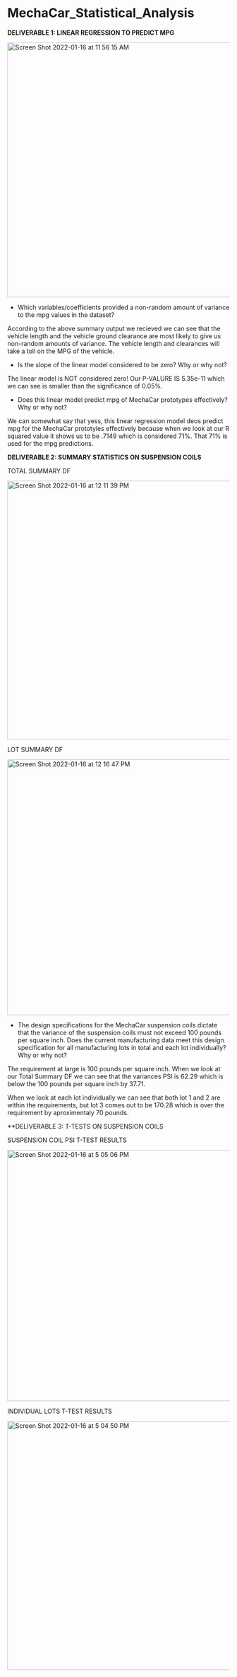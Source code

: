 # MechaCar_Statistical_Analysis

**DELIVERABLE 1: LINEAR REGRESSION TO PREDICT MPG**

<img width="576" alt="Screen Shot 2022-01-16 at 11 56 15 AM" src="https://user-images.githubusercontent.com/91299616/149684889-46a40434-f4ee-48f7-8419-6652a67e97bc.png">


- Which variables/coefficients provided a non-random amount of variance to the mpg values in the dataset?

According to the above summary output we recieved we can see that the vehicle length and the vehicle ground clearance are most likely to give us non-random amounts of variance. The vehicle length and clearances will take a toll on the MPG of the vehicle.

- Is the slope of the linear model considered to be zero? Why or why not?

The linear model is NOT considered zero! Our P-VALURE IS 5.35e-11 which we can see is smaller than the significance of 0.05%.

- Does this linear model predict mpg of MechaCar prototypes effectively? Why or why not?

We can somewhat say that yess, this linear regression model deos predict mpg for the MechaCar prototyles effectively because when we look at our R squared value it shows us to be .7149 which is considered 71%. That 71% is used for the mpg predictions.


**DELIVERABLE 2: SUMMARY STATISTICS ON SUSPENSION COILS**

TOTAL SUMMARY DF


<img width="585" alt="Screen Shot 2022-01-16 at 12 11 39 PM" src="https://user-images.githubusercontent.com/91299616/149685407-d1cd1ca4-5cd5-48a8-92ac-90c476a46994.png">


LOT SUMMARY DF

<img width="578" alt="Screen Shot 2022-01-16 at 12 16 47 PM" src="https://user-images.githubusercontent.com/91299616/149685428-b8f4566f-8690-4cd2-96b4-787f20437d6c.png">


- The design specifications for the MechaCar suspension coils dictate that the variance of the suspension coils must not exceed 100 pounds per square inch. Does the current manufacturing data meet this design specification for all manufacturing lots in total and each lot individually? Why or why not?

The requirement at large is 100 pounds per square inch. When we look at our Total Summary DF we can see that the variances PSI is 62.29 which is below the 100 pounds per square inch by 37.71.

When we look at each lot individually we can see that both lot 1 and 2 are within the requirements, but lot 3 comes out to be 170.28 which is over the requirement by aproximentaly 70 pounds.

**DELIVERABLE 3: T-TESTS ON SUSPENSION COILS

SUSPENSION COIL PSI T-TEST RESULTS

<img width="568" alt="Screen Shot 2022-01-16 at 5 05 06 PM" src="https://user-images.githubusercontent.com/91299616/149685860-59bfe326-9774-4d32-848a-4cf1331367b2.png">

INDIVIDUAL LOTS T-TEST RESULTS

<img width="563" alt="Screen Shot 2022-01-16 at 5 04 50 PM" src="https://user-images.githubusercontent.com/91299616/149685960-0ab26605-4932-4d0f-80ba-3183a6e78636.png">



